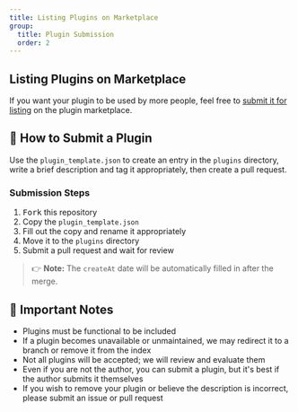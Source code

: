 ```yaml
---
title: Listing Plugins on Marketplace
group:
  title: Plugin Submission
  order: 2
---
```


## Listing Plugins on Marketplace

If you want your plugin to be used by more people, feel free to [submit it for listing](https://github.com/lobehub/lobe-chat-plugins) on the plugin marketplace.

## 🚀 How to Submit a Plugin

Use the `plugin_template.json` to create an entry in the `plugins` directory, write a brief description and tag it appropriately, then create a pull request.

### Submission Steps

1. <kbd>Fork</kbd> this repository
2. Copy the `plugin_template.json`
3. Fill out the copy and rename it appropriately
4. Move it to the `plugins` directory
5. Submit a pull request and wait for review

> 👉 **Note:** The `createAt` date will be automatically filled in after the merge.

## 👀 Important Notes

- Plugins must be functional to be included
- If a plugin becomes unavailable or unmaintained, we may redirect it to a branch or remove it from the index
- Not all plugins will be accepted; we will review and evaluate them
- Even if you are not the author, you can submit a plugin, but it's best if the author submits it themselves
- If you wish to remove your plugin or believe the description is incorrect, please submit an issue or pull request
